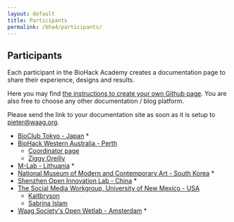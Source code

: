 ```yaml
---
layout: default
title: Participants
permalink: /bha4/participants/
---
```


## Participants

Each participant in the BioHack Academy creates a documentation page to share their experience, designs and results. 

Here you may find [the instructions to create your own Github page](https://github.com/BioHackAcademy/BHA_DocumentationSite). You are also free to choose any other documentation / blog platform. 

Please send the link to your documentation site as soon as it is setup to [pieter@waag.org](mailto:pieter@waag.org). 

* [BioClub Tokyo - Japan](http://www.bioclub.org)
  * 
* [BioHack Western Australia - Perth](http://biohackwa.com)
  * [Coordinator page](https://biohackwa.github.io/projects/)
  * [Ziggy Oreilly](https://ziggy-oreilly.github.io)
* [M-Lab - Lithuania](http://meskenai.lt)
  * 
* [National Museum of Modern and Contemporary Art - South Korea](https://www.mmca.go.kr/eng/)
  * 
* [Shenzhen Open Innovation Lab - China](http://szoil.org/wp/)
  * 
* [The Social Media Workgroup, University of New Mexico - USA](http://www.thesocialmediaworkgroup.com)
  * [Kaitbryson](https://github.com/Kaitbryson)
  * [Sabrina Islam](http://www.github.com/sabislam)
* [Waag Society's Open Wetlab - Amsterdam](https://www.waag.org/nl/event/biohack-academy-4)
  * 